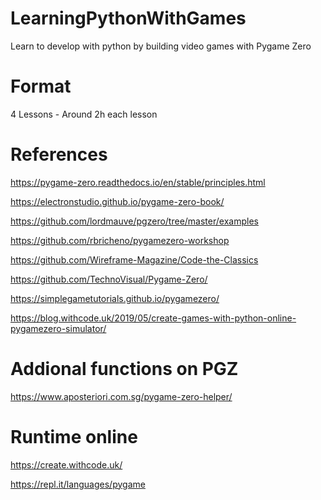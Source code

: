 # LearningPythonWithGames
Learn to develop with python by building video games with Pygame Zero

# Format
4 Lessons - Around 2h each lesson

# References

https://pygame-zero.readthedocs.io/en/stable/principles.html

https://electronstudio.github.io/pygame-zero-book/

https://github.com/lordmauve/pgzero/tree/master/examples

https://github.com/rbricheno/pygamezero-workshop

https://github.com/Wireframe-Magazine/Code-the-Classics

https://github.com/TechnoVisual/Pygame-Zero/

https://simplegametutorials.github.io/pygamezero/

https://blog.withcode.uk/2019/05/create-games-with-python-online-pygamezero-simulator/

# Addional functions on PGZ

https://www.aposteriori.com.sg/pygame-zero-helper/
# Runtime online

https://create.withcode.uk/

https://repl.it/languages/pygame